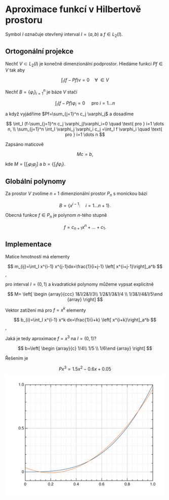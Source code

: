 ﻿
# Aproximace funkcí v Hilbertově prostoru

Symbol $I$ označuje otevřený interval $I=(a,b)$ a $f \in L_2(I)$.

## Ortogonální projekce

Nechť $V \subset L_2(I)$ je konečně dimenzionální podprostor. Hledáme funkci $Pf \in V$ tak aby

$$
\int_I (f-Pf)v=0 \quad \forall \ \in V
$$

Nechť $B=\{\varphi_i\}_{i=1}^n$ je báze $V$ stačí

$$
\int_I (f-Pf)\varphi_i=0 \quad \text{ pro } i=1 \dots n
$$

a když vyjádříme $Pf=\sum_{j=1}^n c_j \varphi_j$ a dosadíme

$$
\int_I (f-\sum_{j=1}^n c_j \varphi_j)\varphi_i=0 \quad \text{ pro } i=1 \dots n, \\
\sum_{j=1}^n \int_I \varphi_j \varphi_i c_j =\int_I f \varphi_i \quad \text{ pro } i=1 \dots n
$$

Zapsáno maticově

$$
Mc=b,
$$

kde $M=\left[ \int_I \varphi_i \varphi_j \right]$ a $b=\left\{ \int_I f \varphi_i \right\}$.

## Globální polynomy

Za prostor $V$ zvolíme $n+1$ dimenzionální prostor $P_n$ s monickou bází

$$B=\left\{ x^{i-1} : \quad i=1 \dots n+1 \right\}. $$

Obecná funkce $f \in P_n$ je polynom $n$-tého stupně 

$$f=c_{n+1}x^n+ \dots +c_1.$$

## Implementace

Matice hmotností má elementy

$$
m_{ij}=\int_I x^{i-1} x^{j-1}dx=\frac{1}{i+j-1} \left[ x^{i+j-1}\right]_a^b
$$,

pro interval $I=(0,1)$ a kvadratické polynomy můžeme vypsat explicitně

$$
M= \left[ \begin {array}{ccc} 1&1/2&1/3\\ 1/2&1/3&1/4
\\ 1/3&1/4&1/5\end {array} \right]
$$

Vektor zatížení má pro $f=x^k$ elementy

$$
b_{i}=\int_I x^{i-1} x^k dx=\frac{1}{i+k} \left[ x^{i+k}\right]_a^b
$$,

Jaká je tedy aproximace $f=x^3$ na $I=(0,1)$?

$$
b=\left[ \begin {array}{c} 1/4\\ 1/5
\\ 1/6\end {array} \right]
$$

Řešením je

$$
Px^3=1.5x^2-0.6x+0.05
$$

![Aproximace](obr.png)
